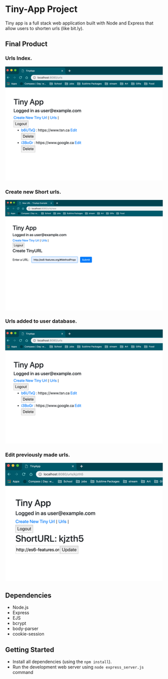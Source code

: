 # Tiny-App Project

Tiny app is a full stack web application built with Node and Express that allow users to shorten urls (like bit.ly).

## Final Product

### Urls Index.
!["Urls Index"](docs/urlsList.png)
### Create new Short urls.
!["Create new short urls"](docs/createNew.png)
### Urls added to user database.
!["Urls added to user database"](docs/urlsList.png)
### Edit previously made urls.
!["Edit previous urls"](docs/edit.png)


## Dependencies

- Node.js
- Express
- EJS
- bcrypt
- body-parser
- cookie-session

## Getting Started

- Install all dependencies (using the `npm install`).
- Run the development web server using `node express_server.js` command
